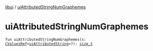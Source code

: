 [libui](index.md) / [uiAttributedStringNumGraphemes](./ui-attributed-string-num-graphemes.md)

# uiAttributedStringNumGraphemes

`fun uiAttributedStringNumGraphemes(s: `[`CValuesRef`](../kotlinx.cinterop/-c-values-ref/index.md)`<`[`uiAttributedString`](ui-attributed-string.md)`>?): `[`size_t`](../platform.posix/size_t.md)